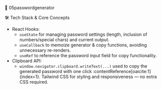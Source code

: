 🚀 05passwordgenerator


 🛠️ Tech Stack & Core Concepts

- React Hooks:
  - `useState` for managing password settings (length, inclusion of numbers/special chars) and current output.
  - `useCallback` to memoize generator & copy functions, avoiding unnecessary re-renders.
  - `useRef` to reference the password input field for copy functionality.
- Clipboard API:
  - `window.navigator.clipboard.writeText(...)` used to copy the generated password with one click :contentReference[oaicite:1]{index=1}.
  Tailwind CSS  for styling and responsiveness — no extra CSS required.




